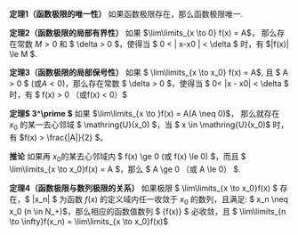 __定理1（函数极限的唯一性）__ 如果函数极限存在，那么函数极限唯一.

__定理2（函数极限的局部有界性）__ 如果 $\lim\limits_{x \to 0} f(x) = A$， 那么存在常数 $M>0$ 和 $ \delta > 0 $，使得当 $ 0 < | x-x0 | < \delta $ 时，有 $|f(x)| \le M $.

__定理3（函数极限的局部保号性）__ 如果 $ \lim\limits_{x \to x_0} f(x)  = A$, 且 $ A > 0 $ (或$A < 0$)，那么存在常数 $ \delta > 0 $，使得当 $ 0< |x - x0| < \delta $ 时，有 $ f(x) > 0 （或f(x) < 0）$

__定理$ 3^\prime $__  如果 $\lim\limits_{x \to }f(x) = A(A \neq 0)$， 那么就存在 $x_0$ 的某一去心邻域 $ \mathring{U}(x_0) $，当 $ x \in \mathring{U}(x_0)$ 时，有 $f(x) > \frac{|A|}{2} $。

__推论__ 如果再 $x_0$的某去心邻域内 $ f(x) \ge 0 (或 f(x) \le 0) $，而且 $ \lim\limits_{x \to x_0}f(x) = A $，那么 $ A \ge 0 （或 A \le 0） $.


__定理4（函数极限与数列极限的关系）__ 如果极限 $ \lim\limits_{x \to x_0}f(x) $ 存在，$ |x_n| $ 为函数 $f(x)$ 的定义域内任一收敛于 $x_0$ 的数列，且满足: $ x_n \neq x_0 (n \in N_+)$，那么相应的函数值数列 $ \{f(x)\} $ 必收敛，且 $ \lim\limits_{n \to \infty}f(x_n) = \lim\limits_{x \to x_0}f(x)$



 






